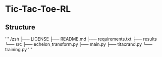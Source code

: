 # Tic-Tac-Toe-RL

## Structure

'''
/zsh
├── LICENSE
├── README.md
├── requirements.txt
├── results
└── src
    ├── echelon_transform.py
    ├── main.py
    ├── titacrand.py
    └── training.py
'''

